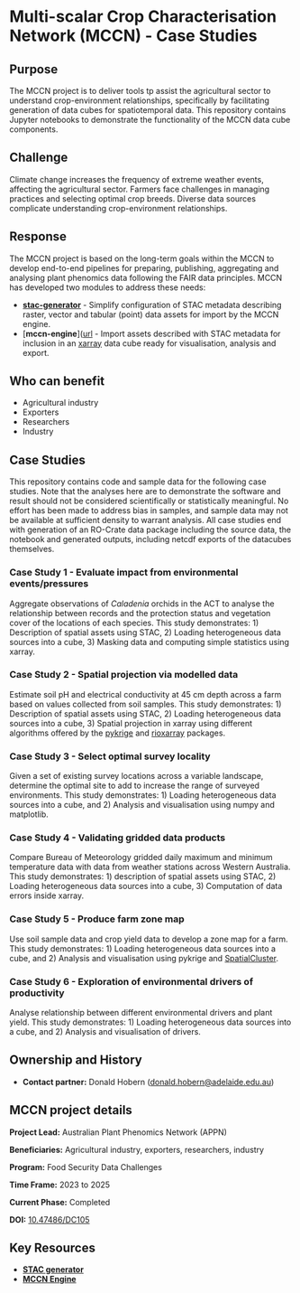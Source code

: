 # Multi-scalar Crop Characterisation Network (MCCN) - Case Studies

## Purpose
The MCCN project is to deliver tools tp assist the agricultural sector to understand crop-environment relationships, specifically by facilitating generation of data cubes for spatiotemporal data. This repository contains Jupyter notebooks to demonstrate the functionality of the MCCN data cube components.

## Challenge
Climate change increases the frequency of extreme weather events, affecting the agricultural sector. Farmers face challenges in managing practices and selecting optimal crop breeds. Diverse data sources complicate understanding crop-environment relationships.

## Response
The MCCN project is based on the long-term goals within the MCCN to develop end-to-end pipelines for preparing, publishing, aggregating and analysing plant phenomics data following the FAIR data principles. MCCN has developed two modules to address these needs:
- [**stac-generator**]([url](https://github.com/aus-plant-phenomics-network/stac-generator)) - Simplify configuration of STAC metadata describing raster, vector and tabular (point) data assets for import by the MCCN engine.
- [**mccn-engine**]([url](https://github.com/aus-plant-phenomics-network/mccn-engine) - Import assets described with STAC metadata for inclusion in an [xarray]([url](https://docs.xarray.dev/en/stable/index.html)) data cube ready for visualisation, analysis and export.

## Who can benefit
- Agricultural industry
- Exporters
- Researchers
- Industry

## Case Studies
This repository contains code and sample data for the following case studies. Note that the analyses here are to demonstrate the software and result should not be considered scientifically or statistically meaningful. No effort has been made to address bias in samples, and sample data may not be available at sufficient density to warrant analysis. All case studies end with generation of an RO-Crate data package including the source data, the notebook and generated outputs, including netcdf exports of the datacubes themselves.

### Case Study 1 - Evaluate impact from environmental events/pressures
Aggregate observations of _Caladenia_ orchids in the ACT to analyse the relationship between records and the protection status and vegetation cover of the locations of each species. This study demonstrates: 1) Description of spatial assets using STAC, 2) Loading heterogeneous data sources into a cube, 3) Masking data and computing simple statistics using xarray.

### Case Study 2 - Spatial projection via modelled data
Estimate soil pH and electrical conductivity at 45 cm depth across a farm based on values collected from soil samples. This study demonstrates: 1) Description of spatial assets using STAC, 2) Loading heterogeneous data sources into a cube, 3) Spatial projection in xarray using different algorithms offered by the [pykrige]([url](https://pypi.org/project/PyKrige/)) and [rioxarray]([url](https://pypi.org/project/rioxarray/)) packages.

### Case Study 3 - Select optimal survey locality
Given a set of existing survey locations across a variable landscape, determine the optimal site to add to increase the range of surveyed environments. This study demonstrates: 1) Loading heterogeneous data sources into a cube, and 2) Analysis and visualisation using numpy and matplotlib.

### Case Study 4 - Validating gridded data products
Compare Bureau of Meteorology gridded daily maximum and minimum temperature data with data from weather stations across Western Australia. This study demonstrates: 1) description of spatial assets using STAC, 2) Loading heterogeneous data sources into a cube, 3) Computation of data errors inside xarray.

### Case Study 5 - Produce farm zone map
Use soil sample data and crop yield data to develop a zone map for a farm. This study demonstrates: 1) Loading heterogeneous data sources into a cube, and 2) Analysis and visualisation using pykrige and [SpatialCluster]([url](https://pypi.org/project/SpatialCluster/)).

### Case Study 6 - Exploration of environmental drivers of productivity
Analyse relationship between different environmental drivers and plant yield. This study demonstrates: 1) Loading heterogeneous data sources into a cube, and 2) Analysis and visualisation of drivers.

## Ownership and History
- **Contact partner:** Donald Hobern ([donald.hobern@adelaide.edu.au](mailto:donald.hobern@adelaide.edu.au))

## MCCN project details
**Project Lead:** Australian Plant Phenomics Network (APPN)

**Beneficiaries:** Agricultural industry, exporters, researchers, industry

**Program:** Food Security Data Challenges

**Time Frame:** 2023 to 2025

**Current Phase:** Completed

**DOI:** [10.47486/DC105](https://ardc.edu.au/project/multi-scalar-crop-characterisation-network-mccn/)

## Key Resources
- [**STAC generator**](https://github.com/aus-plant-phenomics-network/stac-generator)
- [**MCCN Engine**](https://github.com/aus-plant-phenomics-network/mccn-engine)

